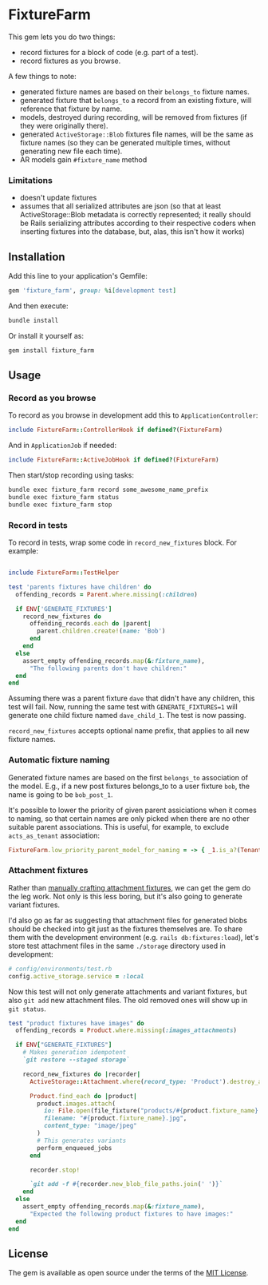 # FixtureFarm

This gem lets you do two things:
- record fixtures for a block of code (e.g. part of a test).
- record fixtures as you browse.

A few things to note:
- generated fixture names are based on their `belongs_to` fixture names.
- generated fixture that `belongs_to` a record from an existing fixture, will reference that fixture by name.
- models, destroyed during recording, will be removed from fixtures (if they were originally there).
- generated `ActiveStorage::Blob` fixtures file names, will be the same as fixture names (so they can be generated multiple times, without generating new file each time).
- AR models gain `#fixture_name` method

### Limitations

- doesn't update fixtures
- assumes that all serialized attributes are json (so that at least ActiveStorage::Blob metadata is correctly represented; it really should be Rails serializing attributes according to their respective coders when inserting fixtures into the database, but, alas, this isn't how it works)

## Installation

Add this line to your application's Gemfile:

```ruby
gem 'fixture_farm', group: %i[development test]
```

And then execute:

```bash
bundle install
```

Or install it yourself as:

```bash
gem install fixture_farm
```

## Usage

### Record as you browse

To record as you browse in development add this to `ApplicationController`:

```ruby
include FixtureFarm::ControllerHook if defined?(FixtureFarm)
```

And in `ApplicationJob` if needed:

```ruby
include FixtureFarm::ActiveJobHook if defined?(FixtureFarm)
```

Then start/stop recording using tasks:

```bash
bundle exec fixture_farm record some_awesome_name_prefix
bundle exec fixture_farm status
bundle exec fixture_farm stop
```

### Record in tests

To record in tests, wrap some code in `record_new_fixtures` block. For example:

```ruby

include FixtureFarm::TestHelper

test 'parents fixtures have children' do
  offending_records = Parent.where.missing(:children)

  if ENV['GENERATE_FIXTURES']
    record_new_fixtures do
      offending_records.each do |parent|
        parent.children.create!(name: 'Bob')
      end
    end
  else
    assert_empty offending_records.map(&:fixture_name),
      "The following parents don't have children:"
  end
end
```

Assuming there was a parent fixture `dave` that didn't have any children, this test will fail. Now, running the same test with `GENERATE_FIXTURES=1` will generate one child fixture named `dave_child_1`. The test is now passing.

`record_new_fixtures` accepts optional name prefix, that applies to all new fixture names.

### Automatic fixture naming

Generated fixture names are based on the first `belongs_to` association of the model. E.g., if a new post fixtures belongs_to to a user fixture `bob`, the name is going to be `bob_post_1`.

It's possible to lower the priority of given parent assiciations when it comes to naming, so that certain names are only picked when there are no other suitable parent associations. This is useful, for example, to exclude `acts_as_tenant` association:

```ruby
FixtureFarm.low_priority_parent_model_for_naming = -> { _1.is_a?(TenantModel) }
```

### Attachment fixtures

Rather than [manually crafting attachment fixtures](https://guides.rubyonrails.org/v8.0/active_storage_overview.html#adding-attachments-to-fixtures), we can get the gem do the leg work. Not only is this less boring, but it's also going to generate variant fixtures.

I'd also go as far as suggesting that attachment files for generated blobs should be checked into git just as the fixtures themselves are. To share them with the development environment (e.g. `rails db:fixtures:load`), let's store test attachment files in the same `./storage` directory used in development:

```ruby
# config/environments/test.rb
config.active_storage.service = :local
```

Now this test will not only generate attachments and variant fixtures, but also `git add` new attachment files. The old removed ones will show up in `git status`.

```ruby
test "product fixtures have images" do
  offending_records = Product.where.missing(:images_attachments)

  if ENV["GENERATE_FIXTURES"]
    # Makes generation idempotent
    `git restore --staged storage`

    record_new_fixtures do |recorder|
      ActiveStorage::Attachment.where(record_type: 'Product').destroy_all

      Product.find_each do |product|
        product.images.attach(
          io: File.open(file_fixture("products/#{product.fixture_name}.jpg")),
          filename: "#{product.fixture_name}.jpg",
          content_type: "image/jpeg"
        )
        # This generates variants
        perform_enqueued_jobs
      end

      recorder.stop!

      `git add -f #{recorder.new_blob_file_paths.join(' ')}`
    end
  else
    assert_empty offending_records.map(&:fixture_name),
      "Expected the following product fixtures to have images:"
  end
end
```

## License
The gem is available as open source under the terms of the [MIT License](https://opensource.org/licenses/MIT).
